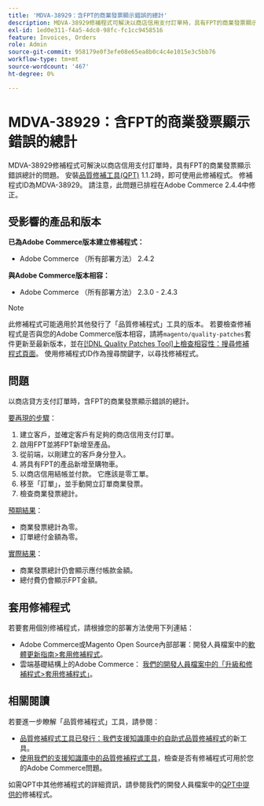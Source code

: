 ```yaml
---
title: 'MDVA-38929：含FPT的商業發票顯示錯誤的總計'
description: MDVA-38929修補程式可解決以商店信用支付訂單時，具有FPT的商業發票顯示錯誤總計的問題。 安裝[Quality Patches Tool (QPT)](/help/announcements/adobe-commerce-announcements/magento-quality-patches-released-new-tool-to-self-serve-quality-patches.md) 1.1.2時，即可使用此修補程式。 修補程式ID為MDVA-38929。 請注意，此問題已排程在Adobe Commerce 2.4.4中修正。
exl-id: 1ed0e311-f4a5-4dc0-98fc-fc1cc9458516
feature: Invoices, Orders
role: Admin
source-git-commit: 958179e0f3efe08e65ea8b0c4c4e1015e3c5bb76
workflow-type: tm+mt
source-wordcount: '467'
ht-degree: 0%

---
```


# MDVA-38929：含FPT的商業發票顯示錯誤的總計

MDVA-38929修補程式可解決以商店信用支付訂單時，具有FPT的商業發票顯示錯誤總計的問題。 安裝[品質修補工具(QPT)](/help/announcements/adobe-commerce-announcements/magento-quality-patches-released-new-tool-to-self-serve-quality-patches.md) 1.1.2時，即可使用此修補程式。 修補程式ID為MDVA-38929。 請注意，此問題已排程在Adobe Commerce 2.4.4中修正。

## 受影響的產品和版本

**已為Adobe Commerce版本建立修補程式：**

* Adobe Commerce （所有部署方法） 2.4.2

**與Adobe Commerce版本相容：**

* Adobe Commerce （所有部署方法） 2.3.0 - 2.4.3

>[!NOTE]
>
>此修補程式可能適用於其他發行了「品質修補程式」工具的版本。 若要檢查修補程式是否與您的Adobe Commerce版本相容，請將`magento/quality-patches`套件更新至最新版本，並在[[!DNL Quality Patches Tool]上檢查相容性：搜尋修補程式頁面](https://devdocs.magento.com/quality-patches/tool.html#patch-grid)。 使用修補程式ID作為搜尋關鍵字，以尋找修補程式。

## 問題

以商店貸方支付訂單時，含FPT的商業發票顯示錯誤的總計。

<u>要再現的步驟</u>：

1. 建立客戶，並確定客戶有足夠的商店信用支付訂單。
1. 啟用FPT並將FPT新增至產品。
1. 從前端，以剛建立的客戶身分登入。
1. 將具有FPT的產品新增至購物車。
1. 以商店信用結帳並付款。 它應該是零工單。
1. 移至「訂單」，並手動開立訂單商業發票。
1. 檢查商業發票總計。

<u>預期結果</u>：

* 商業發票總計為零。
* 訂單總付金額為零。

<u>實際結果</u>：

* 商業發票總計仍會顯示應付帳款金額。
* 總付費仍會顯示FPT金額。

## 套用修補程式

若要套用個別修補程式，請根據您的部署方法使用下列連結：

* Adobe Commerce或Magento Open Source內部部署：開發人員檔案中的[軟體更新指南>套用修補程式](https://devdocs.magento.com/guides/v2.4/comp-mgr/patching/mqp.html)。
* 雲端基礎結構上的Adobe Commerce： [我們的開發人員檔案中的「升級和修補程式>套用修補程式」](https://devdocs.magento.com/cloud/project/project-patch.html)。

## 相關閱讀

若要進一步瞭解「品質修補程式」工具，請參閱：

* [品質修補程式工具已發行：我們支援知識庫中的自助式品質修補程式](/help/announcements/adobe-commerce-announcements/magento-quality-patches-released-new-tool-to-self-serve-quality-patches.md)的新工具。
* [使用我們的支援知識庫中的品質修補程式工具](/help/support-tools/patches-available-in-qpt-tool/check-patch-for-magento-issue-with-magento-quality-patches.md)，檢查是否有修補程式可用於您的Adobe Commerce問題。

如需QPT中其他修補程式的詳細資訊，請參閱我們的開發人員檔案中的[QPT中提供的](https://devdocs.magento.com/quality-patches/tool.html#patch-grid)修補程式。
